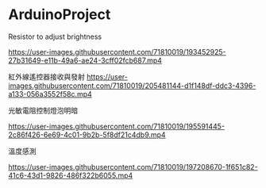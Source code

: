 # ArduinoProject

Resistor to adjust brightness

https://user-images.githubusercontent.com/71810019/193452925-27b31649-e11b-49a6-ae24-3cff02fcb687.mp4


紅外線遙控器接收與發射
https://user-images.githubusercontent.com/71810019/205481144-d1f148df-ddc3-4396-a133-056a3552f58c.mp4

光敏電阻控制燈泡明暗

https://user-images.githubusercontent.com/71810019/195591445-2c86f426-6e69-4c01-9b2b-5f8df21c4db9.mp4


溫度感測

https://user-images.githubusercontent.com/71810019/197208670-1f651c82-41c6-43d1-9826-486f322b6055.mp4

